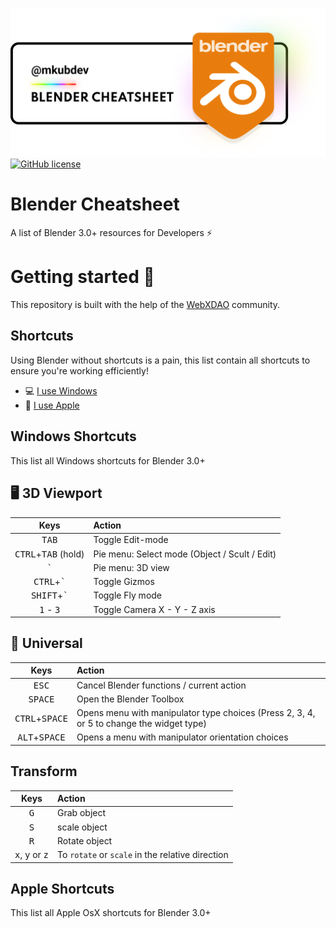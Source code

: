 [![AWESOME CHEATSHEETS LOGO](img/repos_banner.png)](https://mkubdev.github.io/blender-cheatsheet/)
[![GitHub license](https://img.shields.io/badge/license-MIT-blue.svg)](https://github.com/mkubdev/blender-cheatsheet/blob/master/LICENSE)

# Blender Cheatsheet

A list of Blender 3.0+ resources for Developers ⚡

# Getting started 🎨

This repository is built with the help of the [WebXDAO](https://webxdao.github.io) community.

## Shortcuts

Using Blender without shortcuts is a pain, this list contain all shortcuts to ensure you're working efficiently!

- 💻 [I use Windows](#windows-shortcuts)
- 🍎 [I use Apple](#apple-shortcuts)

## Windows Shortcuts

This list all Windows shortcuts for Blender 3.0+

## 🖥️ 3D Viewport

|                 Keys                  | Action                                        |
| :-----------------------------------: | :-------------------------------------------- |
|            <kbd>TAB</kbd>             | Toggle Edit-mode                              |
| <kbd>CTRL</kbd>+<kbd>TAB</kbd> (hold) | Pie menu: Select mode (Object / Scult / Edit) |
|             <kbd>`</kbd>              | Pie menu: 3D view                             |
|     <kbd>CTRL</kbd>+<kbd>`</kbd>      | Toggle Gizmos                                 |
|     <kbd>SHIFT</kbd>+<kbd>`</kbd>     | Toggle Fly mode                               |
|      <kbd>1</kbd> - <kbd>3</kbd>      | Toggle Camera X - Y - Z axis                  |

## 🍿 Universal

|               Keys               | Action                                                                                   |
| :------------------------------: | :--------------------------------------------------------------------------------------- |
|          <kbd>ESC</kbd>          | Cancel Blender functions / current action                                                |
|         <kbd>SPACE</kbd>         | Open the Blender Toolbox                                                                 |
| <kbd>CTRL</kbd>+<kbd>SPACE</kbd> | Opens menu with manipulator type choices (Press 2, 3, 4, or 5 to change the widget type) |
| <kbd>ALT</kbd>+<kbd>SPACE</kbd>  | Opens a menu with manipulator orientation choices                                        |

## Transform

|               Keys               | Action                                                                                   |
| :------------------------------: | :--------------------------------------------------------------------------------------- |
|          <kbd>G</kbd>          | Grab object                                             |
|         <kbd>S</kbd>         | scale object                                                               |
| <kbd>R</kbd> | Rotate object |
| <kbd>x</kbd>, <kbd>y</kbd> or <kbd>z</kbd> | To `rotate` or `scale` in the relative direction |

## Apple Shortcuts

This list all Apple OsX shortcuts for Blender 3.0+
